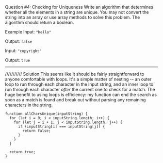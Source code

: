 Question #4: Checking for Uniqueness
Write an algorithm that determines whether all the elements in a string are unique. You may not convert the string into an array or use array methods to solve this problem. The algorithm should return a boolean.

Example
Input: `"hello"`

Output: `false`

Input: `"copyright"`

Output: `true`

***********
///////////
Solution
This seems like it should be fairly straightforward to anyone comfortable with loops. It's a simple matter of nesting -- an outer loop to run through each character in the input string, and an inner loop to run through each character *after* the current one to check for a match.
The huge benefit to using loops is efficiency: my function can end the search as soon as a match is found and break out without parsing any remaining characters in the string.

```
function allCharsUnique(inputString) {
  for (let i = 0; i < inputString.length; i++) {
    for (let j = i + 1; j < inputString.length; j++) {
      if (inputString[i] === inputString[j]) {
        return false;
      }
    }
  }

  return true;
}
```